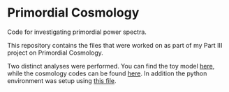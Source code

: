 # Primordial Cosmology
Code for investigating primordial power spectra. 

This repository contains the files that were worked on as part of my Part III project on Primordial Cosmology. 

Two distinct analyses were performed. You can find the toy model [here](/playground/toy_models), while the cosmology codes can be found [here](/cosmology/job_directories/primordial_ps). In addition the python environment was setup using [this file](/environments/new_cobaya_install.sh). 



   